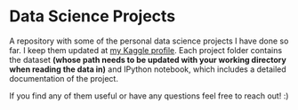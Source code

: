 # Data Science Projects
A repository with some of the personal data science projects I have done so far. I keep them updated at [my Kaggle profile](https://www.kaggle.com/samaxtech). Each project folder contains the dataset **(whose path needs to be updated with your working directory when reading the data in)** and IPython notebook, which includes a detailed documentation of the project.

If you find any of them useful or have any questions feel free to reach out! :)
